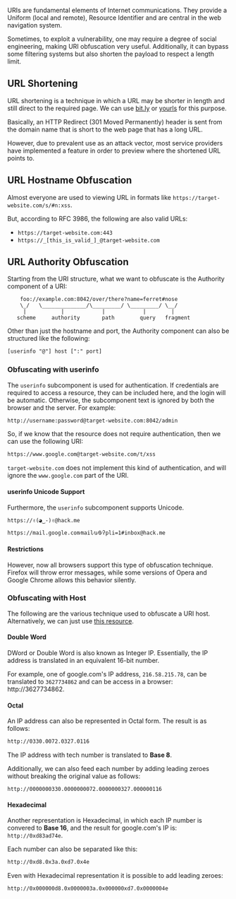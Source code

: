 URIs are fundamental elements of Internet communications. They provide a Uniform (local and remote), Resource Identifier
and are central in the web navigation system.

Sometimes, to exploit a vulnerability, one may require a degree of social engineering, making URI obfuscation very useful. Additionally, it can bypass some filtering systems but also shorten the payload to respect a length limit.
## URL Shortening
URL shortening is a technique in which a URL may be shorter in length and still direct to the required page. We can use [bit.ly](https://bitly.com/) or [yourls](https://yourls.org/) for this purpose.

Basically, an HTTP Redirect (301 Moved Permanently) header is sent from the domain name that is short to the web page that has a long URL.

However, due to prevalent use as an attack vector, most service providers have implemented a feature in order to preview where the shortened URL points to.
## URL Hostname Obfuscation
Almost everyone are used to viewing URL in formats like `https://target-website.com/s/#n:xss`.

But, according to RFC 3986, the following are also valid URLs:
- `https://target-website.com:443`
- `https://_[this_is_valid_]_@target-website.com`
## URL Authority Obfuscation
Starting from the URI structure, what we want to obfuscate is the Authority component of a URI:
```
    foo://example.com:8042/over/there?name=ferret#nose
    \_/   \______________/\_________/ \_________/ \__/
     |           |            |            |        |
   scheme     authority       path        query   fragment
```

Other than just the hostname and port, the Authority component can also be structured like the following:
```txt
[userinfo "@"] host [":" port]
```
### Obfuscating with userinfo
The `userinfo` subcomponent is used for authentication. If credentials are required to access a resource, they can be included here, and the login will be automatic. Otherwise, the subcomponent text is ignored by both the browser and the server. For example:
```txt
http://username:password@target-website.com:8042/admin
```

So, if we know that the resource does not require authentication, then we can use the following URI:
```txt
https://www.google.com@target-website.com/t/xss
```

`target-website.com` does not implement this kind of authentication, and will ignore the `www.google.com` part of the URI.
#### userinfo Unicode Support
Furthermore, the `userinfo` subcomponent supports Unicode.
```txt
https://✌(◕‿-)✌@hack.me
```
```txt
https://mail.google.com⁄mail⁄u⁄0⁄ʔpli=1#inbox@hack.me
```
#### Restrictions
However, now all browsers support this type of obfuscation technique. Firefox will throw error messages, while some versions of Opera and Google Chrome allows this behavior silently.
### Obfuscating with Host
The following are the various technique used to obfuscate a URI host. Alternatively, we can just use [this resource](https://www.silisoftware.com/tools/ipconverter.php).
#### Double Word
DWord or Double Word is also known as Integer IP. Essentially, the IP address is translated in an equivalent 16-bit number.

For example, one of google.com's IP address, `216.58.215.78`, can be translated to `3627734862` and can be access in a browser: http://3627734862.
#### Octal
An IP address can also be represented in Octal form. The result is as follows:
```txt
http://0330.0072.0327.0116
```
The IP address with tech number is translated to **Base 8**.

Additionally, we can also feed each number by adding leading zeroes without breaking the original value as follows:
```
http://0000000330.0000000072.0000000327.000000116
```
#### Hexadecimal
Another representation is Hexadecimal, in which each IP number is convered to **Base 16**, and the result for google.com's IP is: `http://0xd83ad74e`.

Each number can also be separated like this:
```txt
http://0xd8.0x3a.0xd7.0x4e
```

Even with Hexadecimal representation it is possible to add leading zeroes:
```txt
http://0x000000d8.0x0000003a.0x000000xd7.0x0000004e
```